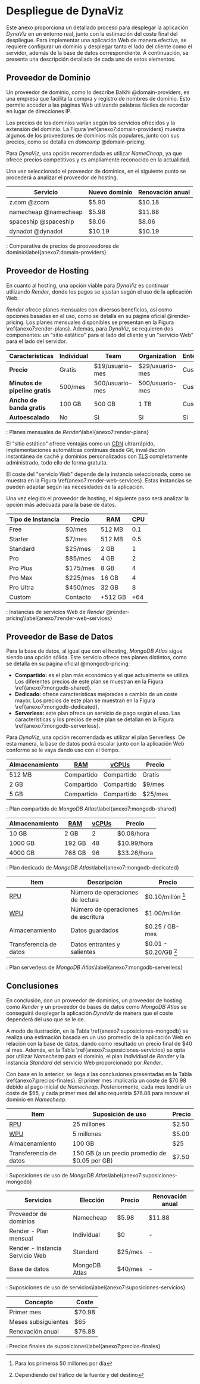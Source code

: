 # Despliegue de DynaViz

Este anexo proporciona un detallado proceso para desplegar la aplicación *DynaViz* en un entorno real, junto con la estimación del coste final del despliegue. Para implementar una aplicación Web de manera efectiva, se requiere configurar un dominio y desplegar tanto el lado del cliente como el servidor, además de la base de datos correspondiente. A continuación, se presenta una descripción detallada de cada uno de estos elementos.

## Proveedor de Dominio

Un proveedor de dominio, como lo describe Balkhi @domain-providers, es una empresa que facilita la compra y registro de nombres de dominio. Esto permite acceder a las páginas Web utilizando palabras fáciles de recordar en lugar de direcciones IP.

Los precios de los dominios varían según los servicios ofrecidos y la extensión del dominio. La Figura \ref{anexo7:domain-providers} muestra algunos de los proveedores de dominios más populares, junto con sus precios, como se detalla en *domcomp* @domain-pricing.

Para *DynaViz*, una opción recomendada es utilizar *NameCheap*, ya que ofrece precios competitivos y es ampliamente reconocido en la actualidad.

Una vez seleccionado el proveedor de dominios, en el siguiente punto se procederá a analizar el proveedor de hosting.

| **Servicio**         | **Nuevo dominio** | **Renovación anual** |
| -------------------- | ----------------- | -------------------- |
| z.com @zcom          | $5.90             | $10.18               |
| namecheap @namecheap | $5.98             | $11.88               |
| spaceship @spaceship | $8.06             | $8.06                |
| dynadot @dynadot     | $10.19            | $10.19               |

: Comparativa de precios de prooveedores de dominio\label{anexo7:domain-providers}

## Proveedor de Hosting

En cuanto al hosting, una opción viable para *DynaViz* es continuar utilizando *Render*, donde los pagos se ajustan según el uso de la aplicación Web.

*Render* ofrece planes mensuales con diversos beneficios, así como opciones basadas en el uso, como se detalla en su página oficial @render-pricing. Los planes mensuales disponibles se presentan en la Figura \ref{anexo7:render-plans}. Además, para *DynaViz*, se requieren dos componentes: un "sitio estático" para el lado del cliente y un "servicio Web" para el lado del servidor.

| **Caracteristicas**        | **Individual** | **Team**        | **Organization** | **Enterprise** |
| ----------------------- | --------- | ---------------- | ----------------- | ------- |
| **Precio**                 | Gratis     | $19/usuario-mes | $29/usuario-mes | Custom     |
| **Minutos de pipeline gratis** | 500/mes    | 500/usuario-mes | 500/usuario-mes | Custom     |
| **Ancho de banda gratis**  | 100 GB     | 500 GB          | 1 TB            | Custom     |
| **Autoescalado**           | No         | Si              | Si              | Si         |

: Planes mensuales de *Render*\label{anexo7:render-plans}

El "sitio estático" ofrece ventajas como un [CDN](#CDN) ultrarrápido, implementaciones automáticas continuas desde Git, invalidación instantánea de caché y dominios personalizados con [TLS](#TLS) completamente administrado, todo ello de forma gratuita.

El coste del "servicio Web" depende de la instancia seleccionada, como se muestra en la Figura \ref{anexo7:render-web-services}. Estas instancias se pueden adaptar según las necesidades de la aplicación.

Una vez elegido el proveedor de hosting, el siguiente paso será analizar la opción más adecuada para la base de datos.

| **Tipo de Instancia** | **Precio** | **RAM** | **CPU** |
| --------------------- | ---------- | ------- | ------- |
| Free                  | $0/mes     | 512 MB  | 0.1     |
| Starter               | $7/mes     | 512 MB  | 0.5     |
| Standard              | $25/mes    | 2 GB    | 1       |
| Pro                   | $85/mes    | 4 GB    | 2       |
| Pro Plus              | $175/mes   | 8 GB    | 4       |
| Pro Max               | $225/mes   | 16 GB   | 4       |
| Pro Ultra             | $450/mes   | 32 GB   | 8       |
| Custom                | Contacto   | +512 GB | +64     |

: Instancias de servicios Web de *Render* @render-pricing\label{anexo7:render-web-services}

## Proveedor de Base de Datos

Para la base de datos, al igual que con el hosting, *MongoDB Atlas* sigue siendo una opción sólida. Este servicio ofrece tres planes distintos, como se detalla en su página oficial @mongodb-pricing:

- **Compartido:** es el plan más económico y el que actualmente se utiliza. Los diferentes precios de este plan se muestran en la Figura \ref{anexo7:mongodb-shared}.
- **Dedicado:** ofrece características mejoradas a cambio de un coste mayor. Los precios de este plan se muestran en la Figura \ref{anexo7:mongodb-dedicated}.
- **Serverless:** este plan ofrece un servicio de pago según el uso. Las características y los precios de este plan se detallan en la Figura \ref{anexo7:mongodb-serverless}.

Para *DynaViz*, una opción recomendada es utilizar el plan Serverless. De esta manera, la base de datos podrá escalar junto con la aplicación Web conforme se le vaya dando uso con el tiempo.

| **Almacenamiento** | **[RAM](#RAM)** | **[vCPUs](#vCPU)** | **Precio** |
| ------------------ | --------------- | ------------------ | ---------- |
| 512 MB             | Compartido      | Compartido         | Gratis     |
| 2 GB               | Compartido      | Compartido         | $9/mes     |
| 5 GB               | Compartido      | Compartido         | $25/mes    |

: Plan compartido de *MongoDB Atlas*\label{anexo7:mongodb-shared}

| **Almacenamiento** | **[RAM](#RAM)** | **[vCPUs](#vCPUs)** | **Precio**  |
| ------------------ | --------------- | ------------------- | ----------- |
| 10 GB              | 2 GB            | 2                   | $0.08/hora  |
| 1000 GB            | 192 GB          | 48                  | $10.99/hora |
| 4000 GB            | 768 GB          | 96                  | $33.26/hora |

: Plan dedicado de *MongoDB Atlas*\label{anexo7:mongodb-dedicated}

| **Item**               | **Descripción**                    | **Precio**                                     |
| ------------------------- | ---------------------------------- | ----------------- |
| [RPU](#RPU)            | Número de operaciones de lectura   | $0.10/millón [^anexo7:rpu]                     |
| [WPU](#WPU)            | Número de operaciones de escritura | $1.00/millón                                   |
| Almacenamiento         | Datos guardados                    | $0.25 / GB-mes                                 |
| Transferencia de datos | Datos entrantes y salientes        | $0.01 - $0.20/GB [^anexo7:transferencia-datos] |

: Plan serverless de *MongoDB Atlas*\label{anexo7:mongodb-serverless}

## Conclusiones

En conclusión, con un proveedor de dominios, un proveedor de hosting como *Render* y un proveedor de bases de datos como *MongoDB Atlas* se conseguirá desplegar la aplicación *DynaViz* de manera que el coste dependerá del uso que se le de.

A modo de ilustración, en la Tabla \ref{anexo7:suposiciones-mongodb} se realiza una estimación basada en un uso promedio de la aplicación Web en relación con la base de datos, dando como resultado un precio final de $40 al mes. Además, en la Tabla \ref{anexo7:suposiciones-servicios} se opta por utilizar *Namecheap* para el dominio, el plan *Individual* de *Render* y la instancia *Standard* del servicio Web proporcionado por *Render*.

Con base en lo anterior, se llega a las conclusiones presentadas en la Tabla \ref{anexo7:precios-finales}. El primer mes implicaría un coste de $70.98 debido al pago inicial de *Namecheap*. Posteriormente, cada mes tendría un coste de $65, y cada primer mes del año requeriría $76.88 para renovar el dominio en *Namecheap*.

| **Item**               | **Suposición de uso**                         | **Precio** |
| ---------------------- | --------------------------------------------- | ---------- |
| [RPU](#RPU)            | 25 millones                                   | $2.50      |
| [WPU](#WPU)            | 5 millones                                    | $5.00      |
| Almacenamiento         | 100 GB                                        | $25        |
| Transferencia de datos | 150 GB (a un precio promedio de $0.05 por GB) | $7.50      |

: Suposiciones de uso de *MongoDB Atlas*\label{anexo7:suposiciones-mongodb}

| **Servicios**                   | **Elección**  | **Precio** | **Renovación anual** |
| ------------------------------- | ------------------ | ---------- | -------------------- |
| Proveedor de dominios           | Namecheap     | $5.98      | $11.88               |
| Render - Plan mensual           | Individual    | $0         | -                    |
| Render - Instancia Servicio Web | Standard      | $25/mes    | -                    |
| Base de datos                   | MongoDB Atlas | $40/mes    | -                    |

: Suposiciones de uso de servicios\label{anexo7:suposiciones-servicios}

| **Concepto**        | **Coste** |
| ------------------- | --------- |
| Primer mes          | $70.98    |
| Meses subsiguientes | $65       |
| Renovación anual    | $76.88    |

: Precios finales de suposiciones\label{anexo7:precios-finales}

[^anexo7:rpu]: Para los primeros 50 millones por día
[^anexo7:transferencia-datos]: Dependiendo del tráfico de la fuente y del destino
